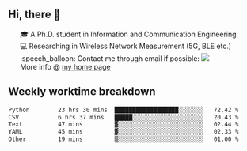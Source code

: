 <h2 > Hi, there 👋 </h3>

<div >
 <ul>
 🎓 A Ph.D. student in Information and Communication Engineering <br>
 💻 Researching in Wireless Network Measurement (5G, BLE etc.)<br>
 :speech_balloon: Contact me through email if possible: <a href="mailto:ethanjia@sjtu.edu.cn"><img src="https://img.shields.io/badge/-ethanjia@sjtu.edu.cn-c14438?style=plastic&logo=Gmail&logoColor=white&link=mailto:mailto:ethanjia@sjtu.edu.cn"></a> <br>
  More info @ <a href="https://haifengjia.github.io">my home page</a>
 </ul>
</div>

<h2 >
Weekly worktime breakdown
</h1>


<!--START_SECTION:waka-->

```txt
Python        23 hrs 30 mins  ██████████████████░░░░░░░   72.42 %
CSV           6 hrs 37 mins   █████░░░░░░░░░░░░░░░░░░░░   20.43 %
Text          47 mins         ▓░░░░░░░░░░░░░░░░░░░░░░░░   02.44 %
YAML          45 mins         ▓░░░░░░░░░░░░░░░░░░░░░░░░   02.33 %
Other         19 mins         ▒░░░░░░░░░░░░░░░░░░░░░░░░   01.00 %
```

<!--END_SECTION:waka-->


